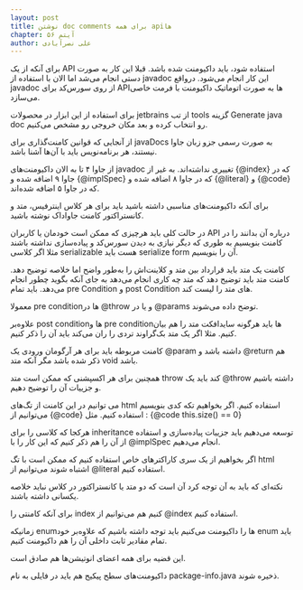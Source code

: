 ```yaml
---
layout: post
title: نوشتن doc comments برای همه apiها
chapter: آیتم ۵۶
author: علی نصرآبادی
---
```


برای آنکه از یک API استفاده شود، باید داکیومنت شده باشد. قبلا این کار به صورت دستی انجام می‌شد اما الان با استفاده از javadoc این کار انجام می‌شود. درواقع javadoc از روی سورس‌کد برای APIها به صورت اتوماتیک داکیومنت با فرمت خاصی می‌سازد.

برای استفاده از این ابزار در محصولات jetbrains از تب tools گزینه Generate java doc رو انتخاب کرده و بعد مکان خروجی رو مشخص می‌کنیم. 


از آنجایی که قوانین کامنت‌گذاری برای javaDocs به صورت رسمی جزو زبان جاوا نیستند، هر برنامه‌نویس باید با آن‌ها آشنا باشد.

از جاوا ۴ تا به الان داکیومنت‌های javadoc تغییری نداشته‌اند. به غیر از {@index} که در جاوا ۹ اضافه شده و  {@implSpec} که در جاوا ۸ اضافه شده و {@literal}  و  {@code} که در جاوا ۵ اضافه شده‌اند.  

 برای آنکه داکیومنت‌های مناسبی داشته باشید باید برای هر کلاس اینترفیس، متد و کانستراکتور کامنت جاوا‌داک نوشته باشید.

در حالت کلی باید هرچیزی که ممکن است خودمان یا کاربران API درباره آن بدانند را در کامنت بنویسیم به طوری که دیگر نیازی به دیدن سورس‌کد و پیاده‌سازی نداشته باشند مثلا اگر کلاسی serializable هست باید serialize form آن را بنویسیم. 

کامنت یک متد باید قرارداد بین متد و کلاینت‌اش را به‌طور واضح اما خلاصه توضیح دهد.
کامنت متد باید توضیح دهد که متد چه کاری انجام می‌دهد به جای آنکه بگوید چطور انجام می‌دهد.
باید تمام pre Condition و post Condition های متد را لیست کند.

معمولا pre conditionها در @throw و یا در @params توضح داده می‌شوند.

علاوه‌بر post conditionها و pre conditionها باید هرگونه ساید‌افکت متد را هم بیان کنیم. مثلا اگر یک متد بک‌گراوند تردی را ران می‌کند باید آن را ذکر کنیم.

کامنت مربوطه باید برای هر آرگومان ورودی یک @param داشته باشد و @return هم ذکر شده باشد مگر آنکه متد void باشد.

همچنین برای هر اکسپشنی که ممکن است متد throw کند باید یک @throw داشته باشیم و جزییات آن را توضیح دهیم.

می توانیم در این کامنت از تگ‌های html استفاده کنیم. اگر بخواهیم تکه کدی بنویسیم می‌توانیم از {@code} استفاده کنیم.
مثل : {@code this.size() == 0}

هرکجا که کلاسی را برای inheritance توسعه می‌دهیم باید جزییات پیاده‌سازی و استفاده از آن را هم ذکر کنیم که این کار را با @implSpec انجام می‌دهیم.

اگر بخواهیم از یک سری کاراکتر‌های خاص استفاده کنیم که ممکن است با تگ html اشتباه شوند می‌توانیم از @literal استفاده کنیم.


نکته‌ای که باید به آن توجه کرد آن است که دو متد یا کانستراکتور در کلاس نباید خلاصه یکسانی داشته باشند.

برای آنکه کامنتی را index کنیم هم می‌توانیم از @index استفاده کنیم.

زمانیکه enumها را داکیومنت می‌کنیم باید توجه داشته باشیم که علاوه‌بر خود enum باید تمام مقادیر ثابت داخلی آن را هم داکیومنت کنیم.

این قضیه برای همه اعضای انوتیشن‌ها هم صادق است.

داکیومنت‌های سطح پیکیج هم باید در فایلی به نام package-info.java  ذخیره شوند.